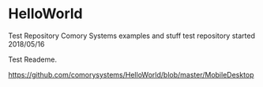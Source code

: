 # HelloWorld
Test Repository
Comory Systems examples and stuff test repository started 2018/05/16

Test Reademe.

https://github.com/comorysystems/HelloWorld/blob/master/MobileDesktop


